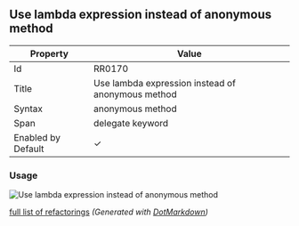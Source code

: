 ## Use lambda expression instead of anonymous method

| Property           | Value                                             |
| ------------------ | ------------------------------------------------- |
| Id                 | RR0170                                            |
| Title              | Use lambda expression instead of anonymous method |
| Syntax             | anonymous method                                  |
| Span               | delegate keyword                                  |
| Enabled by Default | &#x2713;                                          |

### Usage

![Use lambda expression instead of anonymous method](../../images/refactorings/UseLambdaExpressionInsteadOfAnonymousMethod.png)

[full list of refactorings](Refactorings.md)
*\(Generated with [DotMarkdown](http://github.com/JosefPihrt/DotMarkdown)\)*